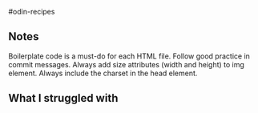 #odin-recipes

## Notes

Boilerplate code is a must-do for each HTML file.
Follow good practice in commit messages.
Always add size attributes (width and height) to img element.
Always include the charset in the head element.

## What I struggled with